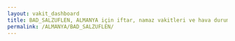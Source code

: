 ```yaml
---
layout: vakit_dashboard
title: BAD_SALZUFLEN, ALMANYA için iftar, namaz vakitleri ve hava durumu - ilçe/eyalet seç
permalink: /ALMANYA/BAD_SALZUFLEN/
---
```


<script type="text/javascript">
  var GLOBAL_COUNTRY = 'ALMANYA';
  var GLOBAL_CITY = 'BAD_SALZUFLEN';
  var GLOBAL_STATE = '';
  var lat = 72;
  var lon = 21;
</script>
